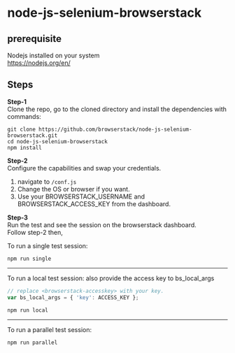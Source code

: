 # node-js-selenium-browserstack

## prerequisite
Nodejs installed on your system <br>
https://nodejs.org/en/

## Steps
<b>Step-1</b><br>
Clone the repo, go to the cloned directory and install the dependencies with commands: <br/>
```
git clone https://github.com/browserstack/node-js-selenium-browserstack.git
cd node-js-selenium-browserstack
npm install 
```

<b>Step-2</b><br>
Configure the capabilities and swap your credentials. <br/>
1. navigate to  `/conf.js`
2. Change the OS or browser if you want.
3. Use your BROWSERSTACK_USERNAME and BROWSERSTACK_ACCESS_KEY from the dashboard.

<b>Step-3</b><br>
Run the test and see the session on the browserstack dashboard. <br/>
Follow step-2 then,

To run a single test session:
``` 
npm run single
```
---
To run a local test session:
also provide the access key to bs_local_args
```javascript
// replace <browserstack-accesskey> with your key.
var bs_local_args = { 'key': ACCESS_KEY };
```

``` 
npm run local
```
---
To run a parallel test session:
``` 
npm run parallel
```
